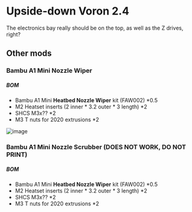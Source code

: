 # Upside-down Voron 2.4
The electronics bay really should be on the top, as well as the Z drives, right?



## Other mods

### Bambu A1 Mini Nozzle Wiper

##### BOM
- Bambu A1 Mini **Heatbed Nozzle Wiper** kit (FAW002) \*0.5
- M2 Heatset inserts (2 inner * 3.2 outer * 3 length) \*2
- SHCS M3x?? \*2
- M3 T nuts for 2020 extrusions \*2

![image](https://github.com/jrymk/voron-2-mods/assets/39593345/64450785-4aca-47fa-9099-5a5198b87b38)


### Bambu A1 Mini Nozzle Scrubber (DOES NOT WORK, DO NOT PRINT)

##### BOM
- Bambu A1 Mini **Heatbed Nozzle Wiper** kit (FAW002) \*0.5
- M2 Heatset inserts (2 inner * 3.2 outer * 3 length) \*2
- SHCS M3x?? \*2
- M3 T nuts for 2020 extrusions \*2
